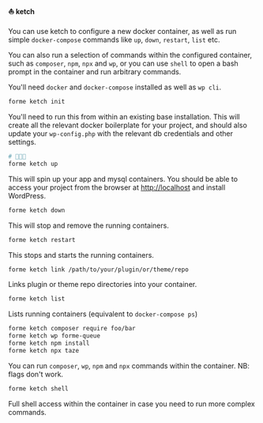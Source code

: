#### ⛵ ketch

You can use ketch to configure a new docker container, as well as run simple `docker-compose` commands like `up`, `down`, `restart`, `list` etc.

You can also run a selection of commands within the configured container, such as `composer`, `npm`, `npx` and `wp`, or you can use `shell` to open a bash prompt in the container and run arbitrary commands.

You'll need `docker` and `docker-compose` installed as well as `wp cli`.

```bash
forme ketch init
```

You'll need to run this from within an existing base installation. This will create all the relevant docker boilerplate for your project, and should also update your `wp-config.php` with the relevant db credentials and other settings.


```bash
# 🍅🍅🍅
forme ketch up
```

This will spin up your app and mysql containers. You should be able to access your project from the browser at [http://localhost](http://localhost) and install WordPress.

```bash
forme ketch down
```

This will stop and remove the running containers.

```bash
forme ketch restart
```

This stops and starts the running containers.

```bash
forme ketch link /path/to/your/plugin/or/theme/repo
```

Links plugin or theme repo directories into your container.

```bash
forme ketch list
```

Lists running containers (equivalent to `docker-compose ps`)

```bash
forme ketch composer require foo/bar
forme ketch wp forme-queue
forme ketch npm install
forme ketch npx taze
```

You can run `composer`, `wp`, `npm` and `npx` commands within the container. NB: flags don't work.

```bash
forme ketch shell
```

Full shell access within the container in case you need to run more complex commands.
